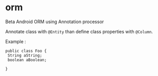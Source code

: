 # orm
Beta Android ORM using Annotation processor
 
Annotate class with `@Entity` than define class properties with `@Column`.

Example :

```
public class Foo {
 String aString;
 boolean aBoolean;
 
}
```